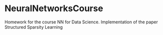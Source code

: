 # NeuralNetworksCourse
Homework for the course NN for Data Science. 
Implementation of the paper Structured Sparsity Learning
